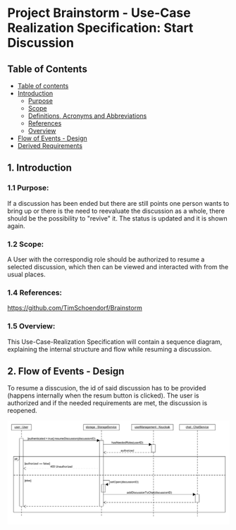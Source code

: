 # Project Brainstorm - Use-Case Realization Specification: Start Discussion

## Table of Contents
- [Table of contents](#table-of-contents)
- [Introduction](#1-introduction)
    - [Purpose](#11-purpose)
    - [Scope](#12-scope)
    - [Definitions, Acronyms and Abbreviations](#13-definitions-acronyms-and-abbreviations)
    - [References](#14-references)
    - [Overview](#15-overview)
- [Flow of Events - Design](#2-flow-of-events)
- [Derived Requirements](#3-derived-requirements)

## 1. Introduction

### 1.1 Purpose: 
If a discussion has been ended but there are still points one person wants to bring up or there is the need to reevaluate the discussion as a whole, there should be the possibility to "revive" it. The status is updated and it is shown again.

### 1.2 Scope: 
A User with the correspondig role should be authorized to resume a selected discussion, which then can be viewed and interacted with from the usual places.

### 1.4 References: 
https://github.com/TimSchoendorf/Brainstorm 

### 1.5 Overview: 
This Use-Case-Realization Specification will contain a sequence diagram, explaining the internal structure and flow while resuming a discussion.

## 2. Flow of Events - Design
To resume a disscusion, the id of said discussion has to be provided (happens internally when the resum button is clicked). The user is authorized and if the needed requirements are met, the discussion is reopened.

![OUCD](../Sequence_Diagrams/Resume_Discussion.png)







